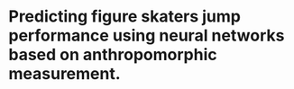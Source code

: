 # Predicting figure skaters jump performance using neural networks based on anthropomorphic measurement.

